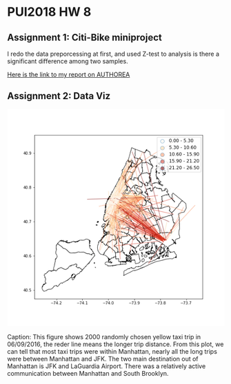 # PUI2018 HW 8

## Assignment 1: Citi-Bike miniproject

I redo the data preporcessing at first, and used Z-test to analysis is there a significant difference among two samples.

[Here is the link to my report on AUTHOREA](https://www.authorea.com/users/249363/articles/335435-comparing-the-proportion-of-citi-bike-commuters-among-different-age)

## Assignment 2: Data Viz

![viz](viz.png)

Caption: This figure shows 2000 randomly chosen yellow taxi trip in 06/09/2016, the reder line means the longer trip distance. From this plot, we can tell that most taxi trips were within Manhattan, nearly all the long trips were between Manhattan and JFK. The two main destination out of Manhattan is JFK and LaGuardia Airport. There was a relatively active communication between Manhattan and South Brooklyn.


